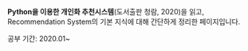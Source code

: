 **Python을 이용한 개인화 추천시스템**(도서출판 청람, 2020)을 읽고, Recommendation System의 기본 지식에 대해 간단하게 정리한 페이지입니다.

공부 기간: 2020.01~
